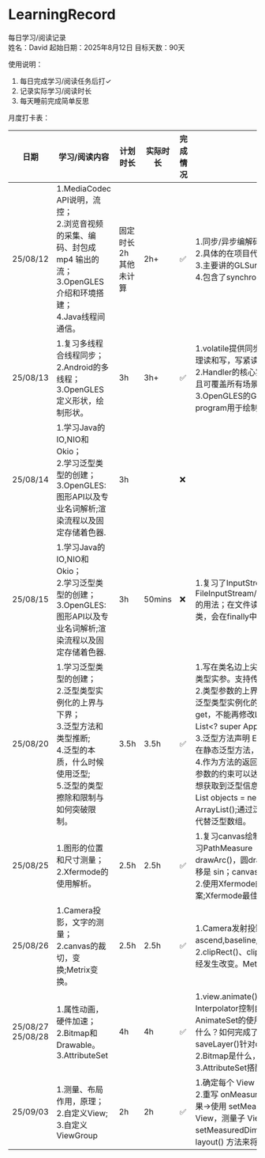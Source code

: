# LearningRecord
每日学习/阅读记录  
姓名：David  起始日期：2025年8月12日  目标天数：90天

使用说明：
1. 每日完成学习/阅读任务后打✓ 
2. 记录实际学习/阅读时长 
3. 每天睡前完成简单反思

月度打卡表：

| 日期| 学习/阅读内容 | 计划时长 | 实际时长 | 完成情况 | 今日收获/反思 |   |
|--------------------------------------------|---------|------|------|------|---------|---|
| 25/08/12 | 1.MediaCodec API说明，流控；<br>2.浏览音视频的采集、编码、封包成 mp4 输出的流；<br>3.OpenGLES介绍和环境搭建；<br>4.Java线程间通信。|固定时长2h其他未计算 | 2h+ | ✅|  1.同步/异步编解码如何选择？媒体文件上传下载，音视频推流的具体操作？<br>2.具体的在项目代码中有需复习确认。<br>3.主要讲的GLSurfaceView的Renderer接口。<br>4.包含了synchronized与“Monitor”，interrupt()/wait()/notify()/notifyAll()/join()/yield()的用法。|   |
| 25/08/13 | 1.复习多线程合线程同步；<br>2.Android的多线程；<br>3.OpenGLES定义形状，绘制形状。|3h |3h+|✅|1.volatile提供同步性，AtomicReference提供同步性和原子性。ReentrantReadWriteLock分别管理读和写，写紧读松。线程安全围绕共享资源展开。<br>2.Handler的核心实现, HandlerThread(单线程，仅争对需要主线程操作的场景), Excutors(多线程且可覆盖所有场景),AsyncTask的内存泄露谬论, 实际上内存仍会被回收。<br> 3.OpenGLES的GLSL语言:vertex shader顶点着色器定义形状;fragment shader定义颜色和纹理; program用于绘制。shader编译和它们与program的链接属于耗时操作, 应只创建一次并缓存它们。| |
| 25/08/14 | 1.学习Java的IO,NIO和Okio；<br>2.学习泛型类型的创建；<br>3.OpenGLES:图形API以及专业名词解析;渲染流程以及固定存储着色器.|3h ||❌|| |
| 25/08/15 | 1.学习Java的IO,NIO和Okio；<br>2.学习泛型类型的创建；<br>3.OpenGLES:图形API以及专业名词解析;渲染流程以及固定存储着色器.|3h |50mins|❌|1.复习了InputStream/OutputStream，FileInputStream/FileOutputStream,Reader/Writer,BufferedInputStream/BufferedOutputStream的用法；在文件读写上,前面几个类像一根接在一根上的吸管;try(){}catch{}括号中实例化以上几个类，会在finally中自动调用文件关闭方法close()| |
| 25/08/20 | 1.学习泛型类型的创建；<br>2.泛型类型实例化的上界与下界；<br>3.泛型方法和类型推断;<br>4.泛型的本质，什么时候使用泛型;<br>5.泛型的类型擦除和限制与如何突破限制。|3.5h |3.5h|✅|1.写在类名边上尖括号中的“T”叫类型参数，实例化对象，实现接口或者其他场景传入具体的类型叫类型实参。支持传入多个类型参数。静态字段、方法不能使用类型参数。<br>2.类型参数的上界：public interface SimShop<T,C extends Sim & Cloneable & Runnable>{} <br>泛型类型实例化的上界与下界：ArrayList<? extends Fruit> fruitList 只能传入Fruit或其子类，只能get，不能再修改List。<br> List<? super Apple> appleList 只能传入Apple及其父类，不能从List中get。<br>3.泛型方法声明<E> E tradeIn(E item, float money); 调用时会根据返回值对实参item进行类型推断。存在静态泛型方法，使用static修饰。<br>4.作为方法的返回类型、放在接口的参数中等实现类去定义方法的返回值；泛型方法中通过对泛型参数的约束可以达到对返回值和实参的**类型约束**。5.类型擦除：运行时<T>被擦除,替换为Object。运行想获取到泛型信息，通过对使用泛型的类创建子类，反射拿到泛型信息。<br>List<Object> objects = new ArrayList<String>();不可行，因为泛型不支持协变。List<? super String> str = new ArrayList<Object>();通过泛型实现逆变。泛型类的数组不可用，因为不可协变性会传染。建议使用ArrayList代替泛型数组。| |
| 25/08/25 | 1.图形的位置和尺寸测量；<br>2.Xfermode的使用解析。|2.5h |2.5h|✅|1.复习canvas绘制流程;学习绘制Path的⽅向以及封闭图形的内外判断（Winding和Even_Odd）;学习PathMeasure（测量长度，切角）,PathDashPathEffect（虚线）使用方法;复习绘制弧形drawArc()，圆drawOval()，矩形drawRect()的方法;三⻆函数的计算 横向的位移是 cos，纵向的位移是 sin；canvas的translate(),save(),restore;需注意刻度表中第0个刻度的宽需要被考虑到。<br>2.使用Xfermode的目的：把多次绘制进⾏「合成」，例如蒙版效果：⽤ A 的形状和 B 的图案;Xfermode最佳实现方式:Canvs.saveLayer() 把绘制区域拉到单独的离屏缓冲⾥。| |
| 25/08/26 | 1.Camera投影，文字的测量；<br>2.canvas的裁切，变换;Metrix变换。|2.5h |2.5h|✅|1.Camera发射投影的点在Z轴-8左右;复习文字测量中的bounds，五条基线（top ascend,baseline,descend,bottom）;基线通过Paint.getFontMetrics()获取。<br>2.clipRect()、clipPath()有锯齿效果，因为强行切边;canvas几何变换后注意绘制draw...()的坐标已经发生改变。Metrix变换绘制后坐标不会改变。| |
| 25/08/27 25/08/28 | 1.属性动画，硬件加速；<br>2.Bitmap和Drawable。<br>3.AttributeSet|4h |4h|✅|1.view.animate()使用;ObjectAnimator的使用(推荐);PropertyValuesHolder使用;KeyFrame比Interpolator控制自由度更高，搭配PropertyValuesHolder使用。<br>AnimateSet的使用。TypeEvaluator可⽤于设置动画完成度到属性具体值的计算公式。硬件加速是什么？如何完成了加速？硬件加速存在兼容性问题。离屏缓冲是什么？setLayerType()针对view 和 saveLayer()针对canvas的使用，saveLayer较重，建议使用setLayerType()。<br>2.Bitmap是什么，Drawable是什么？Bitmap和Drawable互相转换;自定义drawable。<br>3.AttributeSet搭配obtainStyledAttributes()使用获取自定义View的自定义属性值。| |
| 25/09/03 | 1.测量、布局作用，原理；<br>2.自定义View;<br>3.自定义ViewGroup|2h |2h|✅|1.确定每个 View 的位置和尺⼨，作⽤：为绘制和触摸范围做⽀持。<br>2.重写 onMeasure()->计算出⾃⼰的尺⼨->⽤ resolveSize() 或者 resolveSizeAndState() 修正结果->使⽤ setMeasuredDimension(width, height) 保存结果。3.重写 onMeasure()->遍历每个⼦ View，测量⼦ View->测量出所有⼦ View 的位置和尺⼨后，计算出⾃⼰的尺⼨，并⽤setMeasuredDimension(width, height) 保存->重写 onLayout()->遍历每个⼦ View，调⽤它们的 layout() ⽅法来将位置和尺⼨传给它们.| |

